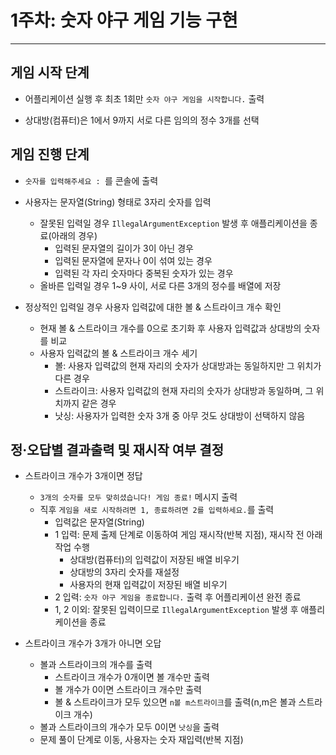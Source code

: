 # 1주차: 숫자 야구 게임 기능 구현

---

## 게임 시작 단계

* 어플리케이션 실행 후 최초 1회만 `숫자 야구 게임을 시작합니다.` 출력


* 상대방(컴퓨터)은 1에서 9까지 서로 다른 임의의 정수 3개를 선택

## 게임 진행 단계

* `숫자를 입력해주세요 : `를 콘솔에 출력


* 사용자는 문자열(String) 형태로 3자리 숫자를 입력
    * 잘못된 입력일 경우 `IllegalArgumentException` 발생 후 애플리케이션을 종료(아래의 경우)
        - 입력된 문자열의 길이가 3이 아닌 경우
        - 입력된 문자열에 문자나 0이 섞여 있는 경우
        - 입력된 각 자리 숫자마다 중복된 숫자가 있는 경우
    * 올바른 입력일 경우 1~9 사이, 서로 다른 3개의 정수를 배열에 저장


* 정상적인 입력일 경우 사용자 입력값에 대한 볼 & 스트라이크 개수 확인
    * 현재 볼 & 스트라이크 개수를 0으로 초기화 후 사용자 입력값과 상대방의 숫자를 비교
    * 사용자 입력값의 볼 & 스트라이크 개수 세기
        * 볼: 사용자 입력값의 현재 자리의 숫자가 상대방과는 동일하지만 그 위치가 다른 경우
        * 스트라이크: 사용자 입력값의 현재 자리의 숫자가 상대방과 동일하며, 그 위치까지 같은 경우
        * 낫싱: 사용자가 입력한 숫자 3개 중 아무 것도 상대방이 선택하지 않음

## 정·오답별 결과출력 및 재시작 여부 결정

* 스트라이크 개수가 3개이면 정답
    * `3개의 숫자를 모두 맞히셨습니다! 게임 종료!` 메시지 출력
    * 직후 `게임을 새로 시작하려면 1, 종료하려면 2를 입력하세요.`를 출력
        * 입력값은 문자열(String)
        * 1 입력: 문제 출제 단계로 이동하여 게임 재시작(반복 지점), 재시작 전 아래 작업 수행
            * 상대방(컴퓨터)의 입력값이 저장된 배열 비우기
            * 상대방의 3자리 숫자를 재설정
            * 사용자의 현재 입력값이 저장된 배열 비우기
        * 2 입력: `숫자 야구 게임을 종료합니다.` 출력 후 어플리케이션 완전 종료
        * 1, 2 이외: 잘못된 입력이므로 `IllegalArgumentException` 발생 후 애플리케이션을 종료


* 스트라이크 개수가 3개가 아니면 오답
    * 볼과 스트라이크의 개수를 출력
        * 스트라이크 개수가 0개이면 볼 개수만 출력
        * 볼 개수가 0이면 스트라이크 개수만 출력
        * 볼 & 스트라이크가 모두 있으면 `n볼 m스트라이크`를 출력(n,m은 볼과 스트라이크 개수)
    * 볼과 스트라이크의 개수가 모두 0이면 `낫싱`을 출력
    * 문제 풀이 단계로 이동, 사용자는 숫자 재입력(반복 지점)